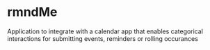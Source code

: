 # rmndMe
Application to integrate with a calendar app that enables categorical interactions for submitting events, reminders or rolling occurances
